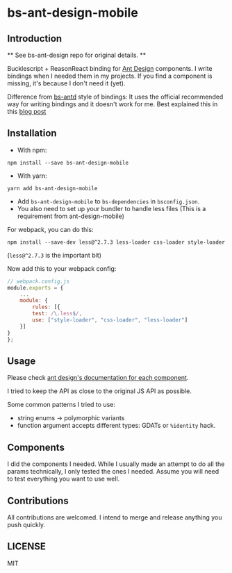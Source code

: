 # bs-ant-design-mobile

## Introduction

** See bs-ant-design repo for original details. **

Bucklescript + ReasonReact binding for [Ant Design](https://mobile.ant.design) components. I write bindings when I needed them in my projects. If you find a component is missing, it's because I don't need it (yet).

Difference from [bs-antd](https://github.com/tiensonqin/bs-antd) style of bindings: It uses the official recommended way for writing bindings and it doesn't work for me. Best explained this in this [blog post](https://khoanguyen.me/writing-reason-react-bindings-the-right-way/)


## Installation

* With npm:

```
npm install --save bs-ant-design-mobile
```

* With yarn:

```
yarn add bs-ant-design-mobile
```

* Add `bs-ant-design-mobile` to `bs-dependencies` in `bsconfig.json`.
* You also need to set up your bundler to handle less files (This is a requirement from ant-design-mobile)

For webpack, you can do this:

```
npm install --save-dev less@^2.7.3 less-loader css-loader style-loader
```

(`less@^2.7.3` is the important bit)

Now add this to your webpack config:

```js
// webpack.config.js
module.exports = {
    ...
    module: {
        rules: [{
        test: /\.less$/,
        use: ["style-loader", "css-loader", "less-loader"]
    }]
}
};
```

## Usage

Please check [ant design's documentation for each component](https://mobile.ant.design/components).

I tried to keep the API as close to the original JS API as possible.

Some common patterns I tried to use:

* string enums -> polymorphic variants
* function argument accepts different types: GDATs or `%identity` hack.

## Components

I did the components I needed.  While I usually made an attempt to do all the params technically, I only tested the
ones I needed.  Assume you will need to test everything you want to use well.

## Contributions

All contributions are welcomed.  I intend to merge and release anything you push quickly.

## LICENSE

MIT
